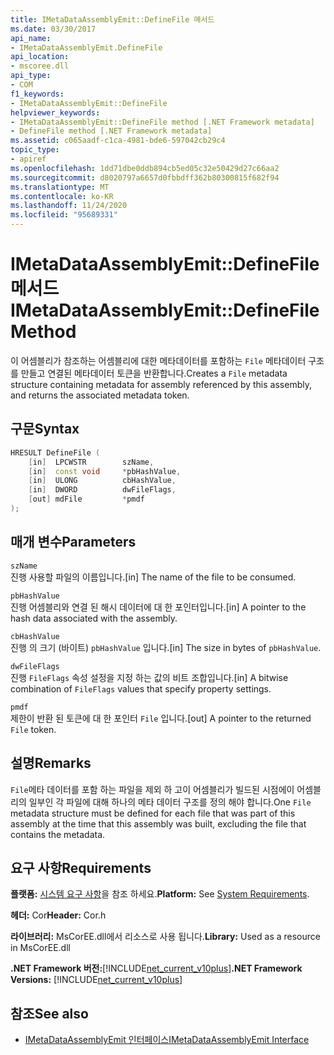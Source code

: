 ```yaml
---
title: IMetaDataAssemblyEmit::DefineFile 메서드
ms.date: 03/30/2017
api_name:
- IMetaDataAssemblyEmit.DefineFile
api_location:
- mscoree.dll
api_type:
- COM
f1_keywords:
- IMetaDataAssemblyEmit::DefineFile
helpviewer_keywords:
- IMetaDataAssemblyEmit::DefineFile method [.NET Framework metadata]
- DefineFile method [.NET Framework metadata]
ms.assetid: c065aadf-c1ca-4981-bde6-597042cb29c4
topic_type:
- apiref
ms.openlocfilehash: 1dd71dbe0ddb894cb5ed05c32e50429d27c66aa2
ms.sourcegitcommit: d8020797a6657d0fbbdff362b80300815f682f94
ms.translationtype: MT
ms.contentlocale: ko-KR
ms.lasthandoff: 11/24/2020
ms.locfileid: "95689331"
---
```

# <a name="imetadataassemblyemitdefinefile-method"></a><span data-ttu-id="06e94-102">IMetaDataAssemblyEmit::DefineFile 메서드</span><span class="sxs-lookup"><span data-stu-id="06e94-102">IMetaDataAssemblyEmit::DefineFile Method</span></span>

<span data-ttu-id="06e94-103">이 어셈블리가 참조하는 어셈블리에 대한 메타데이터를 포함하는 `File` 메타데이터 구조를 만들고 연결된 메타데이터 토큰을 반환합니다.</span><span class="sxs-lookup"><span data-stu-id="06e94-103">Creates a `File` metadata structure containing metadata for assembly referenced by this assembly, and returns the associated metadata token.</span></span>  
  
## <a name="syntax"></a><span data-ttu-id="06e94-104">구문</span><span class="sxs-lookup"><span data-stu-id="06e94-104">Syntax</span></span>  
  
```cpp  
HRESULT DefineFile (  
    [in]  LPCWSTR        szName,
    [in]  const void     *pbHashValue,
    [in]  ULONG          cbHashValue,  
    [in]  DWORD          dwFileFlags,  
    [out] mdFile         *pmdf  
);  
```  
  
## <a name="parameters"></a><span data-ttu-id="06e94-105">매개 변수</span><span class="sxs-lookup"><span data-stu-id="06e94-105">Parameters</span></span>  

 `szName`  
 <span data-ttu-id="06e94-106">진행 사용할 파일의 이름입니다.</span><span class="sxs-lookup"><span data-stu-id="06e94-106">[in] The name of the file to be consumed.</span></span>  
  
 `pbHashValue`  
 <span data-ttu-id="06e94-107">진행 어셈블리와 연결 된 해시 데이터에 대 한 포인터입니다.</span><span class="sxs-lookup"><span data-stu-id="06e94-107">[in] A pointer to the hash data associated with the assembly.</span></span>  
  
 `cbHashValue`  
 <span data-ttu-id="06e94-108">진행 의 크기 (바이트) `pbHashValue` 입니다.</span><span class="sxs-lookup"><span data-stu-id="06e94-108">[in] The size in bytes of `pbHashValue`.</span></span>  
  
 `dwFileFlags`  
 <span data-ttu-id="06e94-109">진행 `FileFlags` 속성 설정을 지정 하는 값의 비트 조합입니다.</span><span class="sxs-lookup"><span data-stu-id="06e94-109">[in] A bitwise combination of `FileFlags` values that specify property settings.</span></span>  
  
 `pmdf`  
 <span data-ttu-id="06e94-110">제한이 반환 된 토큰에 대 한 포인터 `File` 입니다.</span><span class="sxs-lookup"><span data-stu-id="06e94-110">[out] A pointer to the returned `File` token.</span></span>  
  
## <a name="remarks"></a><span data-ttu-id="06e94-111">설명</span><span class="sxs-lookup"><span data-stu-id="06e94-111">Remarks</span></span>  

 <span data-ttu-id="06e94-112">`File`메타 데이터를 포함 하는 파일을 제외 하 고이 어셈블리가 빌드된 시점에이 어셈블리의 일부인 각 파일에 대해 하나의 메타 데이터 구조를 정의 해야 합니다.</span><span class="sxs-lookup"><span data-stu-id="06e94-112">One `File` metadata structure must be defined for each file that was part of this assembly at the time that this assembly was built, excluding the file that contains the metadata.</span></span>  
  
## <a name="requirements"></a><span data-ttu-id="06e94-113">요구 사항</span><span class="sxs-lookup"><span data-stu-id="06e94-113">Requirements</span></span>  

 <span data-ttu-id="06e94-114">**플랫폼:** [시스템 요구 사항](../../get-started/system-requirements.md)을 참조 하세요.</span><span class="sxs-lookup"><span data-stu-id="06e94-114">**Platform:** See [System Requirements](../../get-started/system-requirements.md).</span></span>  
  
 <span data-ttu-id="06e94-115">**헤더:** Cor</span><span class="sxs-lookup"><span data-stu-id="06e94-115">**Header:** Cor.h</span></span>  
  
 <span data-ttu-id="06e94-116">**라이브러리:** MsCorEE.dll에서 리소스로 사용 됩니다.</span><span class="sxs-lookup"><span data-stu-id="06e94-116">**Library:** Used as a resource in MsCorEE.dll</span></span>  
  
 <span data-ttu-id="06e94-117">**.NET Framework 버전:**[!INCLUDE[net_current_v10plus](../../../../includes/net-current-v10plus-md.md)]</span><span class="sxs-lookup"><span data-stu-id="06e94-117">**.NET Framework Versions:** [!INCLUDE[net_current_v10plus](../../../../includes/net-current-v10plus-md.md)]</span></span>  
  
## <a name="see-also"></a><span data-ttu-id="06e94-118">참조</span><span class="sxs-lookup"><span data-stu-id="06e94-118">See also</span></span>

- [<span data-ttu-id="06e94-119">IMetaDataAssemblyEmit 인터페이스</span><span class="sxs-lookup"><span data-stu-id="06e94-119">IMetaDataAssemblyEmit Interface</span></span>](imetadataassemblyemit-interface.md)
